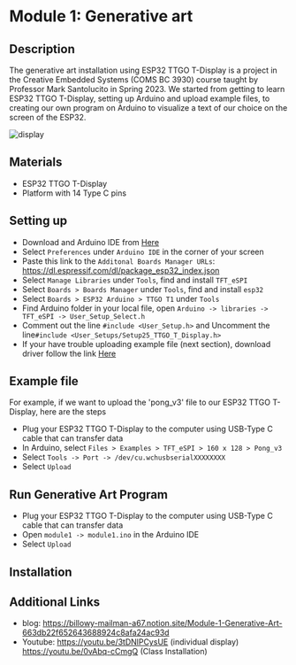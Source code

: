 # Module 1: Generative art 
## Description
The generative art installation using ESP32 TTGO T-Display is a project in the Creative Embedded Systems (COMS BC 3930) course taught by Professor Mark Santolucito in Spring 2023. We started from getting to learn ESP32 TTGO T-Display, setting up Arduino and upload example files, to creating our own program on Arduino to visualize a text of our choice on the screen of the ESP32.

![display](https://user-images.githubusercontent.com/104162702/223003139-5aed162a-9042-4e02-bd69-97b09b350693.jpeg)


## Materials
- ESP32 TTGO T-Display 
- Platform with 14 Type C pins 

## Setting up
- Download and Arduino IDE from [Here](https://www.arduino.cc/en/software)
- Select `Preferences` under `Arduino IDE` in the corner of your screen
- Paste this link to the `Additonal Boards Manager URLs`: https://dl.espressif.com/dl/package_esp32_index.json 
- Select `Manage Libraries` under `Tools`, find and install `TFT_eSPI`
- Select `Boards > Boards Manager` under `Tools`, find and install `esp32`
- Select `Boards > ESP32 Arduino > TTGO T1` under `Tools`
- Find Arduino folder in your local file, open `Arduino -> libraries -> TFT_eSPI -> User_Setup_Select.h`
- Comment out the line `#include <User_Setup.h>` and Uncomment the line`#include <User_Setups/Setup25_TTGO_T_Display.h>`
- If your have trouble uploading example file (next section), download driver follow the link [Here](https://github.com/Xinyuan-LilyGO/LilyGo-T-Call-SIM800/issues/139#issuecomment-904390716)

## Example file
For example, if we want to upload the 'pong_v3' file to our ESP32 TTGO T-Display, here are the steps 
- Plug your ESP32 TTGO T-Display to the computer using USB-Type C cable that can transfer data
- In Arduino, select `Files > Examples > TFT_eSPI > 160 x 128 > Pong_v3`
- Select `Tools -> Port -> /dev/cu.wchusbserialXXXXXXXX`
- Select `Upload`

## Run Generative Art Program 
- Plug your ESP32 TTGO T-Display to the computer using USB-Type C cable that can transfer data
- Open `module1 -> module1.ino` in the Arduino IDE
- Select `Upload`

## Installation 

## Additional Links
- blog: https://billowy-mailman-a67.notion.site/Module-1-Generative-Art-663db22f652643688924c8afa24ac93d
- Youtube: https://youtu.be/3tDNlPCysUE (individual display) https://youtu.be/0vAbq-cCmgQ (Class Installation)

